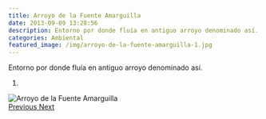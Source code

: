 ```yaml
---
title: Arroyo de la Fuente Amarguilla
date: 2013-09-09 13:28:56
description: Entorno por donde fluía en antiguo arroyo denominado así.
categories: Ambiental
featured_image: /img/arroyo-de-la-fuente-amarguilla-1.jpg
---
```



Entorno por donde fluía en antiguo arroyo denominado así.

<div id="myCarousel" class="carousel slide" df-ride="carousel">
  <!-- Indicators -->
  <ol class="carousel-indicators">
    <li df-target="#myCarousel" df-slide-to="0" class="active"></li>
  </ol>
  <!-- Wrapper for slides -->
  <div class="carousel-inner" role="listbox">
    <div class="item active">
      <img src="/img/arroyo-de-la-fuente-amarguilla-1.jpg" alt="Arroyo de la Fuente Amarguilla">
    </div>
  <!-- Left and right controls -->
  <a class="left carousel-control" href="#myCarousel" role="button" df-slide="prev">
    <span class="glyphicon glyphicon-chevron-left" aria-hidden="true"></span>
    <span class="sr-only">Previous</span>
  </a>
  <a class="right carousel-control" href="#myCarousel" role="button" df-slide="next">
    <span class="glyphicon glyphicon-chevron-right" aria-hidden="true"></span>
    <span class="sr-only">Next</span>
  </a>
</div>
